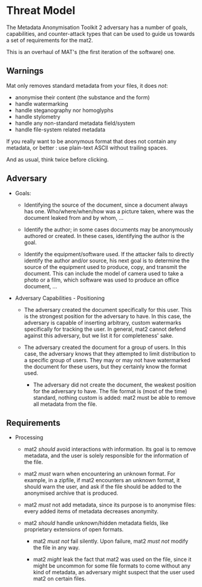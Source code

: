 Threat Model
============

The Metadata Anonymisation Toolkit 2 adversary has a number
of goals, capabilities, and counter-attack types that can be
used to guide us towards a set of requirements for the mat2.

This is an overhaul of MAT's (the first iteration of the software) one.

Warnings
--------

Mat only removes standard metadata from your files, it does _not_:

  - anonymise their content (the substance and the form)
  - handle watermarking
  - handle steganography nor homoglyphs
  - handle stylometry
  - handle any non-standard metadata field/system
  - handle file-system related metadata

If you really want to be anonymous format that does not contain any
metadata, or better : use plain-text ASCII without trailing spaces.

And as usual, think twice before clicking.


Adversary
---------

* Goals:

    - Identifying the source of the document, since a document
    always has one. Who/where/when/how was a picture
    taken, where was the document leaked from and by
    whom, ...

    - Identify the author; in some cases documents may be
    anonymously authored or created. In these cases,
    identifying the author is the goal.

    - Identify the equipment/software used. If the attacker fails
    to directly identify the author and/or source, his next
    goal is to determine the source of the equipment used
    to produce, copy, and transmit the document. This can
    include the model of camera used to take a photo or a film, 
    which software was used to produce an office document, …


* Adversary Capabilities - Positioning

    - The adversary created the document specifically for this
    user. This is the strongest position for the adversary to
    have. In this case, the adversary is capable of inserting
    arbitrary, custom watermarks specifically for tracking
    the user. In general, mat2 cannot defend against this
    adversary, but we list it for completeness' sake.

    - The adversary created the document for a group of users.
    In this case, the adversary knows that they attempted to
    limit distribution to a specific group of users. They may
    or may not have watermarked the document for these
    users, but they certainly know the format used.

		- The adversary did not create the document, the weakest
		position for the adversary to have. The file format is
		(most of the time) standard, nothing custom is added:
		mat2 must be able to remove all metadata from the file.


Requirements
------------

* Processing

    - mat2 *should* avoid interactions with information.
    Its goal is to remove metadata, and the user is solely
    responsible for the information of the file.

    - mat2 *must* warn when encountering an unknown
    format. For example, in a zipfile, if mat2 encounters an
    unknown format, it should warn the user, and ask if the
    file should be added to the anonymised archive that is
    produced.

    - mat2 *must* not add metadata, since its purpose is to
    anonymise files: every added items of metadata decreases
    anonymity.

    - mat2 *should* handle unknown/hidden metadata fields,
    like proprietary extensions of open formats.

		- mat2 *must not* fail silently. Upon failure,
		mat2 *must not* modify the file in any way.

		- mat2 *might* leak the fact that mat2 was used on the file,
		since it might be uncommon for some file formats to come
		without any kind of metadata, an adversary might suspect that
		the user used mat2 on certain files.


